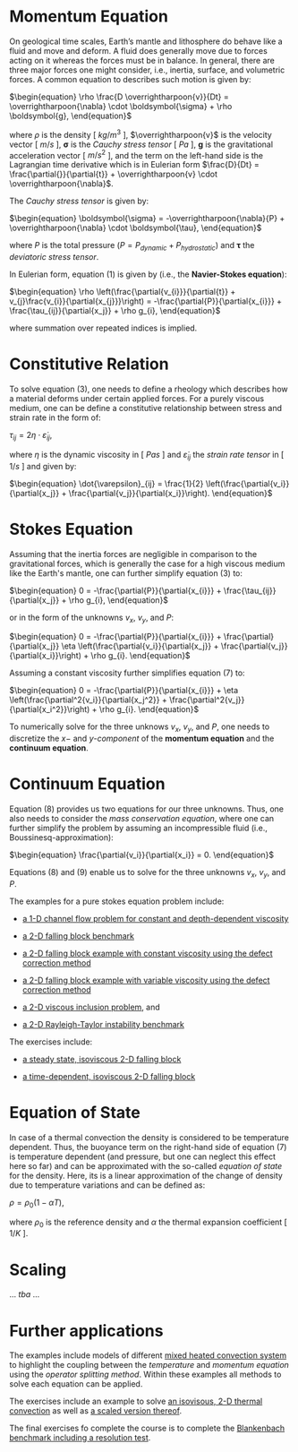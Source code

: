 # Momentum Equation

On geological time scales, Earth’s mantle and lithosphere do behave like a fluid and move and deform. A fluid does generally move due to forces acting on it whereas the forces must be in balance. In general, there are three major forces one might consider, i.e., inertia, surface, and volumetric forces. A common equation to describes such motion is given by: 

$\begin{equation}
\rho \frac{D \overrightharpoon{v}}{Dt} = \overrightharpoon{\nabla} \cdot \boldsymbol{\sigma} + \rho \boldsymbol{g},
\end{equation}$

where $\rho$ is the density [ $kg/m^3$ ], $\overrightharpoon{v}$ is the velocity vector [ $m/s$ ], $\boldsymbol{\sigma}$ is the *Cauchy stress tensor* [ $Pa$ ], $\boldsymbol{g}$ is the gravitational acceleration vector [ $m/s^2$ ], and the term on the left-hand side is the Lagrangian time derivative which is in Eulerian form $\frac{D}{Dt} = \frac{\partial{}}{\partial{t}} + \overrightharpoon{v} \cdot \overrightharpoon{\nabla}$. 

The *Cauchy stress tensor* is given by: 

$\begin{equation}
\boldsymbol{\sigma} = -\overrightharpoon{\nabla}{P} + \overrightharpoon{\nabla} \cdot \boldsymbol{\tau},
\end{equation}$

where $P$ is the total pressure ($P = P_{dynamic} + P_{hydrostatic}$) and $\boldsymbol{\tau}$ the *deviatoric stress tensor*. 

In Eulerian form, equation $(1)$ is given by (i.e., the **Navier-Stokes equation**):

$\begin{equation}
\rho \left(\frac{\partial{v_{i}}}{\partial{t}} + v_{j}\frac{v_{i}}{\partial{x_{j}}}\right) = -\frac{\partial{P}}{\partial{x_{i}}} + \frac{\tau_{ij}}{\partial{x_j}} + \rho g_{i},
\end{equation}$

where summation over repeated indices is implied.

# Constitutive Relation

To solve equation $(3)$, one needs to define a rheology which describes how a material deforms under certain applied forces. For a purely viscous medium, one can be define a constitutive relationship between stress and strain rate in the form of:

$\begin{equation}
\tau_{ij} = 2 \eta \cdot \dot{\varepsilon}_{ij},
\end{equation}$

where $\eta$ is the dynamic viscosity in [ $Pa s$ ] and $\dot{\varepsilon}_{ij}$ the *strain rate tensor* in [ $1/s$ ] and given by: 

$\begin{equation}
\dot{\varepsilon}_{ij} = \frac{1}{2} \left(\frac{\partial{v_i}}{\partial{x_j}} + \frac{\partial{v_j}}{\partial{x_i}}\right).
\end{equation}$

# Stokes Equation

Assuming that the inertia forces are negligible in comparison to the gravitational forces, which is generally the case for a high viscous medium like the Earth's mantle, one can further simplify equation $(3)$ to:

$\begin{equation}
0 = -\frac{\partial{P}}{\partial{x_{i}}} + \frac{\tau_{ij}}{\partial{x_j}} + \rho g_{i},
\end{equation}$

or in the form of the unknowns $v_x$, $v_y$, and $P$:

$\begin{equation}
0 = -\frac{\partial{P}}{\partial{x_{i}}} + \frac{\partial}{\partial{x_j}} \eta \left(\frac{\partial{v_i}}{\partial{x_j}} + \frac{\partial{v_j}}{\partial{x_i}}\right) + \rho g_{i}.
\end{equation}$

Assuming a constant viscosity further simplifies equation $(7)$ to: 

$\begin{equation}
0 = -\frac{\partial{P}}{\partial{x_{i}}} + \eta \left(\frac{\partial^2{v_i}}{\partial{x_j^2}} + \frac{\partial^2{v_j}}{\partial{x_i^2}}\right) + \rho g_{i}.
\end{equation}$

To numerically solve for the three unknows $v_x$, $v_y$, and $P$, one needs to discretize the $x-$ and $y$-*component* of the **momentum equation** and the **continuum equation**.

# Continuum Equation

Equation $(8)$ provides us two equations for our three unknowns. Thus, one also needs to consider the *mass conservation equation*, where one can further simplify the problem by assuming an incompressible fluid (i.e., Boussinesq-approximation):

$\begin{equation}
\frac{\partial{v_i}}{\partial{x_i}} = 0.
\end{equation}$

Equations $(8)$ and $(9)$ enable us to solve for the three unknowns $v_x$, $v_y$, and $P$. 

The examples for a pure stokes equation problem include: 
- [a 1-D channel flow problem for constant and depth-dependent viscosity](https://github.com/GeoSci-FFM/GeoModBox.jl/blob/main/examples/StokesEquation/1D/ChannelFlow_1D.jl)

- [a 2-D falling block benchmark](https://github.com/GeoSci-FFM/GeoModBox.jl/blob/main/examples/StokesEquation/2D/FallingBlockBenchmark.jl)

- [a 2-D falling block example with constant viscosity using the defect correction method](https://github.com/GeoSci-FFM/GeoModBox.jl/blob/main/examples/StokesEquation/2D/FallingBlockConstEta_DC.jl)

- [a 2-D falling block example with variable viscosity using the defect correction method](https://github.com/GeoSci-FFM/GeoModBox.jl/blob/main/examples/StokesEquation/2D/FallingBlockVarEta_DC.jl)

- [a 2-D viscous inclusion problem](https://github.com/GeoSci-FFM/GeoModBox.jl/blob/main/examples/StokesEquation/2D/ViscousInclusion.jl), and

- [a 2-D Rayleigh-Taylor instability benchmark](https://github.com/GeoSci-FFM/GeoModBox.jl/blob/main/examples/StokesEquation/2D/RTI.jl)

The exercises include: 

- [a steady state, isoviscous 2-D falling block](https://github.com/GeoSci-FFM/GeoModBox.jl/blob/main/exercises/09_2D_Falling_Block.ipynb)

- [a time-dependent, isoviscous 2-D falling block](https://github.com/GeoSci-FFM/GeoModBox.jl/blob/main/exercises/09_2D_Falling_Block_td.ipynb)

# Equation of State

In case of a thermal convection the density is considered to be temperature dependent. Thus, the buoyance term on the right-hand side of equation $(7)$ is temperature dependent (and pressure, but one can neglect this effect here so far) and can be approximated with the so-called *equation of state* for the density. Here, its is a linear approximation of the change of density due to temperature variations and can be defined as:

$\begin{equation}
\rho = \rho_0 (1-\alpha T),
\end{equation}$

where $ρ_0$ is the reference density and $\alpha$ the thermal expansion coefficient [ $1/K$ ]. 

# Scaling 

... *tba* ...

# Further applications

The examples include models of different [mixed heated convection system](https://github.com/GeoSci-FFM/GeoModBox.jl/blob/main/examples/MixedHeatedConvection/) to highlight the coupling between the *temperature* and *momentum equation* using the *operator splitting method*. Within these examples all methods to solve each equation can be applied. 

The exercises include an example to solve [an isovisous, 2-D thermal convection](https://github.com/GeoSci-FFM/GeoModBox.jl/blob/main/exercises/11_2D_Thermal_convection.ipynb) as well as [a scaled version thereof](https://github.com/GeoSci-FFM/GeoModBox.jl/blob/main/exercises/12_2D_Thermal_convection_scaled.ipynb). 

The final exercises fo complete the course is to complete the [Blankenbach benchmark including a resolution test](https://github.com/GeoSci-FFM/GeoModBox.jl/blob/main/exercises/13_Blankenbach_Benchmark.ipynb). 






